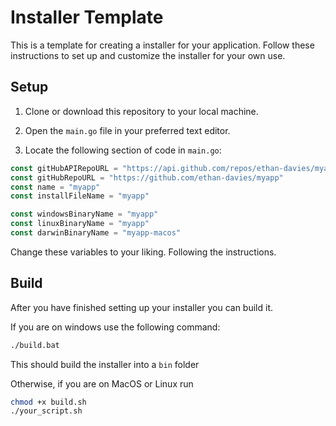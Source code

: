 # Installer Template

This is a template for creating a installer for your application. Follow these instructions to set up and customize the installer for your own use.

## Setup

1. Clone or download this repository to your local machine.

2. Open the `main.go` file in your preferred text editor.

3. Locate the following section of code in `main.go`:

```go
const gitHubAPIRepoURL = "https://api.github.com/repos/ethan-davies/myapp"
const gitHubRepoURL = "https://github.com/ethan-davies/myapp"
const name = "myapp"
const installFileName = "myapp"

const windowsBinaryName = "myapp"
const linuxBinaryName = "myapp"
const darwinBinaryName = "myapp-macos"
```
Change these variables to your liking. Following the instructions.

## Build
After you have finished setting up your installer you can build it. 

If you are on windows use the following command:
```bash
./build.bat
```
This should build the installer into a `bin` folder

Otherwise, if you are on MacOS or Linux run 
```bash
chmod +x build.sh
./your_script.sh
```